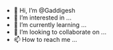 - 👋 Hi, I’m @Gaddigesh
- 👀 I’m interested in ...
- 🌱 I’m currently learning ...
- 💞️ I’m looking to collaborate on ...
- 📫 How to reach me ...

<!---
Gaddigesh/Gaddigesh is a ✨ special ✨ repository because its `README.md` (this file) appears on your GitHub profile.
You can click the Preview link to take a look at your changes.
--->
